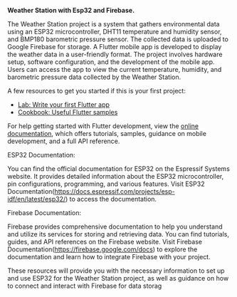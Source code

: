 **Weather Station with Esp32 and Firebase.**

The Weather Station project is a system that gathers environmental data using an ESP32 microcontroller, DHT11 temperature and humidity sensor, and BMP180 barometric pressure sensor. The collected data is uploaded to Google Firebase for storage. A Flutter mobile app is developed to display the weather data in a user-friendly format. The project involves hardware setup, software configuration, and the development of the mobile app. Users can access the app to view the current temperature, humidity, and barometric pressure data collected by the Weather Station.

A few resources to get you started if this is your first project:
- [Lab: Write your first Flutter app](https://docs.flutter.dev/get-started/codelab)
- [Cookbook: Useful Flutter samples](https://docs.flutter.dev/cookbook)

For help getting started with Flutter development, view the
[online documentation](https://docs.flutter.dev/), which offers tutorials,
samples, guidance on mobile development, and a full API reference.

ESP32 Documentation: 

You can find the official documentation for ESP32 on the Espressif Systems website. It provides detailed information about the ESP32 microcontroller, pin configurations, programming, and various features. Visit ESP32 Documentation(https://docs.espressif.com/projects/esp-idf/en/latest/esp32/) to access the documentation.

Firebase Documentation: 

Firebase provides comprehensive documentation to help you understand and utilize its services for storing and retrieving data. You can find tutorials, guides, and API references on the Firebase website. Visit Firebase Documentation(https://firebase.google.com/docs) to explore the documentation and learn how to integrate Firebase with your project.

These resources will provide you with the necessary information to set up and use ESP32 for the Weather Station project, as well as guidance on how to connect and interact with Firebase for data storag


